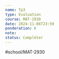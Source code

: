 ```yaml
---
name: Tp3
type: Evaluation
course: MAT-2930
date: 2024-11-06T23:59
ponderation: 6
note:
status: Compléter
---
```

#school/MAT-2930 
